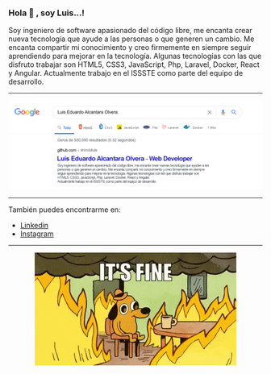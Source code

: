 ### Hola 👋 , soy Luis...!

Soy ingeniero de software apasionado del código libre, me encanta crear nueva tecnología que ayude a las personas o que generen un cambio. Me encanta compartir mi conocimiento y creo firmemente en siempre seguir aprendiendo para mejorar en la tecnología. Algunas tecnologías con las que disfruto trabajar son HTML5, CSS3, JavaScript, Php, Laravel, Docker, React y Angular. Actualmente trabajo en el ISSSTE como parte del equipo de desarrollo.
<hr>
<img src="./firma.png">
<hr>
También puedes encontrarme en:

* [Linkedin](https://www.linkedin.com/in/geekluis/)
* [Instagram](https://www.instagram.com/geek_luis25/)
<hr>
<p align="center"><img src="./fine.gif"></p>
